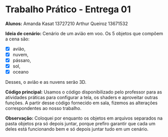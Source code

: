 # Trabalho Prático - Entrega 01

**Alunos:** 
Amanda Kasat 13727210
Arthur Queiroz 13671532

**Ideia de cenário:**
Cenário de um avião em voo. Os 5 objetos que compõem a cena são: 

- [X] avião, 
- [X] nuvem, 
- [X] pássaro, 
- [X] sol,
- [X] oceano

Desses, o avião e as nuvens serão 3D. 

**Código principal:**
Usamos o código disponibilizado pelo professor para as atividades práticas para configurar a tela, os shaders e aproveitar outras funções. A partir desse código fornecido em sala, fizemos as alterações correspondentes ao nosso trabalho. 

**Observação:**
Coloquei por enquanto os objetos em arquivos separados na pasta objetos pra só depois juntar, porque prefiro garantir que cada um deles está funcionando bem e só depois juntar tudo em um cenário. 